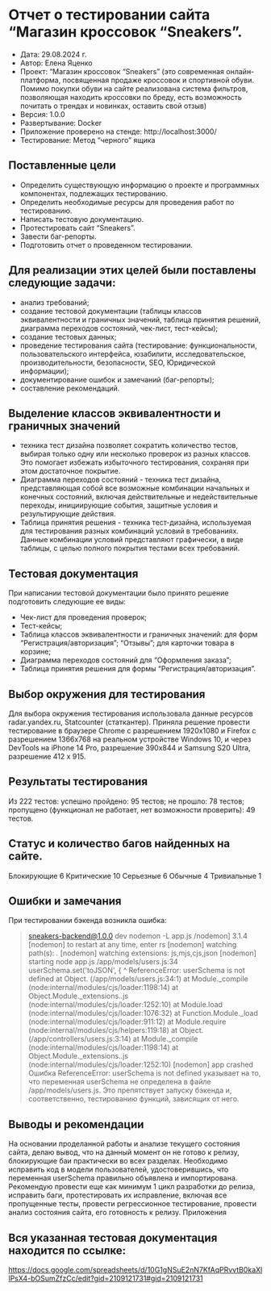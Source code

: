 # Отчет о тестировании сайта “Магазин кроссовок “Sneakers”.
- Дата: 29.08.2024 г.
 - Автор: Елена Яценко
- Проект: “Магазин кроссовок “Sneakers” (это современная онлайн-платформа, посвященная продаже кроссовок и спортивной обуви. Помимо покупки обуви на сайте реализована система фильтров, позволяющая находить кроссовки по бреду, есть возможность почитать о трендах и новинках, оставить свой отзыв)
- Версия: 1.0.0
- Развертывание: Docker
- Приложение проверено на стенде: http://localhost:3000/
- Тестирование: Метод “черного” ящика
## Поставленные цели
- Определить существующую информацию о проекте и программных  компонентах, подлежащих тестированию.
- Определить необходимые ресурсы для проведения работ по тестированию.
- Написать тестовую документацию.
- Протестировать сайт “Sneakers”.
- Завести баг-репорты.
- Подготовить отчет о проведенном тестировании.
## Для реализации этих целей были поставлены следующие задачи:
- анализ требований;
- создание тестовой документации (таблицы классов эквивалентности и граничных значений, таблица принятия решений, диаграмма переходов состояний, чек-лист, тест-кейсы);
- создание тестовых данных;
- проведение тестирования сайта (тестирование: функциональности, пользовательского интерфейса, юзабилити, исследовательское, производительности, безопасности, SEO, Юридической информации);
- документирование ошибок и замечаний (баг-репорты);
- составление рекомендаций.
## Выделение классов эквивалентности и граничных значений 
- техника тест дизайна позволяет сократить количество тестов, выбирая только одну или несколько проверок из разных классов. Это помогает избежать избыточного тестирования, сохраняя при этом достаточное покрытие.
- Диаграмма переходов состояний - техника тест дизайна, представляющая собой все возможные комбинации начальных и конечных состояний, включая действительные и недействительные переходы, инициирующие события, защитные условия и результирующие действия.
- Таблица принятия решения - техника тест-дизайна, используемая для тестирования разных комбинаций условий в требованиях. Данные комбинации условий представляют графически, в виде таблицы, с целью полного покрытия тестами всех требований.
## Тестовая документация
При написании тестовой документации было принято решение подготовить следующие ее виды:
- Чек-лист для проведения проверок;
- Тест-кейсы;
- Таблица классов эквивалентности и граничных значений: для форм “Регистрация/авторизация”; “Отзывы”; для карточки товара в корзине;
- Диаграмма переходов состояний для “Оформления заказа”;
- Таблица принятия решения для формы “Регистрация/авторизация”.
## Выбор окружения для тестирования
Для выбора окружения тестирования использовала данные ресурсов radar.yandex.ru, Statcounter (статкантер). Приняла решение провести тестирование в браузере Chrome с разрешением 1920х1080 и Firefox с разрешением 1366х768 на реальном устройстве Windows 10, и через DevTools на  iPhone 14 Pro, разрешение 390х844 и Samsung S20 Ultra, разрешение 412 х 915.
## Результаты тестирования
Из 222 тестов: успешно пройдено: 95 тестов; не прошло: 78 тестов; пропущено (функционал не работает, нет возможности проверить): 49 тестов.
## Статус и количество багов найденных на сайте.
Блокирующие 6
Критические 10
Серьезные 6
Обычные 4
Тривиальные 1
## Ошибки и замечания
При тестировании бэкенда возникла ошибка:
> sneakers-backend@1.0.0 dev
> nodemon -L app.js
/nodemon] 3.1.4
[nodemon] to restart at any time, enter rs
[nodemon] watching path(s): *.*
[nodemon] watching extensions: js,mjs,cjs,json
[nodemon] starting node app.js
/app/models/users.js:34
userSchema.set('toJSON', {
^
ReferenceError: userSchema is not defined
    at Object.<anonymous> (/app/models/users.js:34:1)
    at Module._compile (node:internal/modules/cjs/loader:1198:14)
    at Object.Module._extensions..js (node:internal/modules/cjs/loader:1252:10)
    at Module.load (node:internal/modules/cjs/loader:1076:32)
    at Function.Module._load (node:internal/modules/cjs/loader:911:12)
    at Module.require (node:internal/modules/cjs/helpers:119:18)
    at Object.<anonymous> (/app/controllers/users.js:3:14)
    at Module._compile (node:internal/modules/cjs/loader:1198:14)
    at Object.Module._extensions..js (node:internal/modules/cjs/loader:1252:10)
[nodemon] app crashed
Ошибка ReferenceError: userSchema is not defined указывает на то, что переменная userSchema не определена в файле /app/models/users.js. 
Это препятствует запуску бэкенда и, соответственно, тестированию функций, зависящих от него.
## Выводы и рекомендации
На основании проделанной работы и анализе текущего состояния сайта, делаю вывод, что на данный момент он не готово к релизу, блокирующие баи практически во всех разделах. Необходимо исправить код в модели пользователей, удостоверившись, что переменная userSchema правильно объявлена и импортирована. Рекомендую провести еще как минимум 1 цикл разработки до релиза, исправить баги, протестировать их исправление, включая все пропущенные тесты, провести регрессионное тестирование, провести анализ состояния сайта, его готовность к релизу. 
Приложения
## Вся указанная тестовая документация находится по ссылке:
https://docs.google.com/spreadsheets/d/10G1gNSuE2nN7KfAqPRvvtB0kaXllPsX4-bOSumZfzCc/edit?gid=2109121731#gid=2109121731
